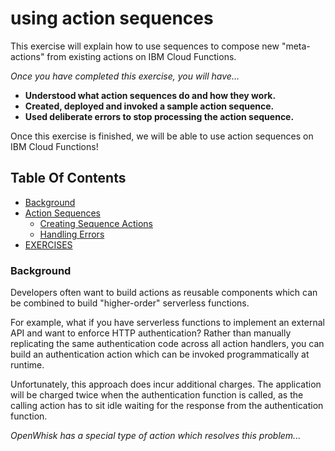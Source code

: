 # using action sequences

This exercise will explain how to use sequences to compose new "meta-actions" from existing actions on IBM Cloud Functions.

*Once you have completed this exercise, you will have…*

- **Understood what action sequences do and how they work.**
- **Created, deployed and invoked a sample action sequence.**
- **Used deliberate errors to stop processing the action sequence.**

Once this exercise is finished, we will be able to use action sequences on IBM Cloud Functions!

## Table Of Contents

* [Background](#background)
* [Action Sequences](#action-sequences)
  * [Creating Sequence Actions](#creating-sequence-actions)
  * [Handling Errors](#handling-errors)
* [EXERCISES](#exercises)

### Background

Developers often want to build actions as reusable components which can be combined to build "higher-order" serverless functions.

For example, what if you have serverless functions to implement an external API and want to enforce HTTP authentication? Rather than manually replicating the same authentication code across all action handlers, you can build an authentication action which can be invoked programmatically at runtime.

Unfortunately, this approach does incur additional charges. The application will be charged twice when the authentication function is called, as the calling action has to sit idle waiting for the response from the authentication function.

*OpenWhisk has a special type of action which resolves this problem...*
